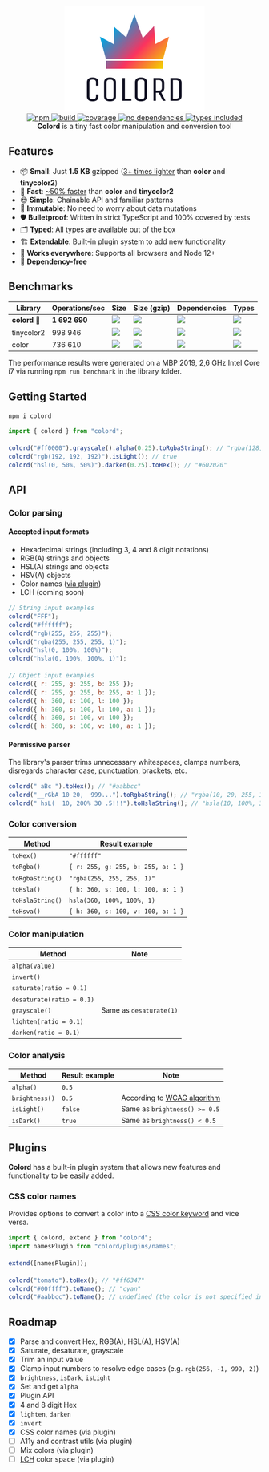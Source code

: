 <div align="center">
  <a href="https://github.com/omgovich/colord">
    <img src="logo.png" width="280" height="210" alt="colord" />
  </a>
</div>

<div align="center">
  <a href="https://npmjs.org/package/colord">
    <img alt="npm" src="https://img.shields.io/npm/v/colord.svg?labelColor=dd3a5e&color=6ead0a" />
  </a>
  <a href="https://github.com/omgovich/colord/actions">
    <img alt="build" src="https://img.shields.io/github/workflow/status/omgovich/colord/Node.js%20CI/master.svg?labelColor=dd3a5e&color=6ead0a" />
  </a>
  <a href="https://codecov.io/gh/omgovich/colord">
    <img alt="coverage" src="https://img.shields.io/codecov/c/github/omgovich/colord.svg?labelColor=dd3a5e&color=6ead0a" />
  </a>
  <a href="https://npmjs.org/package/colord">
    <img alt="no dependencies" src="https://badgen.net/bundlephobia/dependency-count/colord?labelColor=dd3a5e&color=6ead0a" />
  </a>
  <a href="https://npmjs.org/package/colord">
    <img alt="types included" src="https://badgen.net/npm/types/colord?labelColor=dd3a5e&color=6ead0a" />
  </a>
</div>

<div align="center">
  <strong>Colord</strong> is a tiny fast color manipulation and conversion tool
</div>

## Features

- 📦 **Small**: Just **1.5 KB** gzipped ([3+ times lighter](#benchmarks) than **color** and **tinycolor2**)
- 🚀 **Fast**: [~50% faster](#benchmarks) than **color** and **tinycolor2**
- 😍 **Simple**: Chainable API and familiar patterns
- 💪 **Immutable**: No need to worry about data mutations
- 🛡 **Bulletproof**: Written in strict TypeScript and 100% covered by tests
- 🗂 **Typed**: All types are available out of the box
- 🏗 **Extendable**: Built-in plugin system to add new functionality
- 👫 **Works everywhere**: Supports all browsers and Node 12+
- 💨 **Dependency-free**

## Benchmarks

| Library                       | <nobr>Operations/sec</nobr>   | Size                                                                                                                 | Size (gzip)                                                                                                             | Dependencies                                                                                                                      | Types                                                                                                         |
| ----------------------------- | ----------------------------- | -------------------------------------------------------------------------------------------------------------------- | ----------------------------------------------------------------------------------------------------------------------- | --------------------------------------------------------------------------------------------------------------------------------- | ------------------------------------------------------------------------------------------------------------- |
| <nobr><b>colord 👑</b></nobr> | <nobr><b>1 692 690</b></nobr> | [![](https://badgen.net/bundlephobia/min/colord?color=6ead0a&label=)](https://bundlephobia.com/result?p=colord)      | [![](https://badgen.net/bundlephobia/minzip/colord?color=6ead0a&label=)](https://bundlephobia.com/result?p=colord)      | [![](https://badgen.net/bundlephobia/dependency-count/colord?color=6ead0a&label=)](https://bundlephobia.com/result?p=colord)      | [![](https://badgen.net/npm/types/colord?color=6ead0a&label=)](https://bundlephobia.com/result?p=colord)      |
| tinycolor2                    | 998 946                       | [![](https://badgen.net/bundlephobia/min/tinycolor2?color=red&label=)](https://bundlephobia.com/result?p=tinycolor2) | [![](https://badgen.net/bundlephobia/minzip/tinycolor2?color=red&label=)](https://bundlephobia.com/result?p=tinycolor2) | [![](https://badgen.net/bundlephobia/dependency-count/tinycolor2?color=red&label=)](https://bundlephobia.com/result?p=tinycolor2) | [![](https://badgen.net/npm/types/tinycolor2?color=red&label=)](https://bundlephobia.com/result?p=tinycolor2) |
| color                         | 736 610                       | [![](https://badgen.net/bundlephobia/min/color?color=red&label=)](https://bundlephobia.com/result?p=color)           | [![](https://badgen.net/bundlephobia/minzip/color?color=red&label=)](https://bundlephobia.com/result?p=color)           | [![](https://badgen.net/bundlephobia/dependency-count/color?color=red&label=)](https://bundlephobia.com/result?p=color)           | [![](https://badgen.net/npm/types/color?color=red&label=)](https://bundlephobia.com/result?p=color)           |

The performance results were generated on a MBP 2019, 2,6 GHz Intel Core i7 via running `npm run benchmark` in the library folder.

## Getting Started

```
npm i colord
```

```js
import { colord } from "colord";

colord("#ff0000").grayscale().alpha(0.25).toRgbaString(); // "rgba(128, 128, 128, 0.25)"
colord("rgb(192, 192, 192)").isLight(); // true
colord("hsl(0, 50%, 50%)").darken(0.25).toHex(); // "#602020"
```

## API

### Color parsing

#### Accepted input formats

- Hexadecimal strings (including 3, 4 and 8 digit notations)
- RGB(A) strings and objects
- HSL(A) strings and objects
- HSV(A) objects
- Color names ([via plugin](#css-color-names))
- LCH (coming soon)

```js
// String input examples
colord("FFF");
colord("#ffffff");
colord("rgb(255, 255, 255)");
colord("rgba(255, 255, 255, 1)");
colord("hsl(0, 100%, 100%)");
colord("hsla(0, 100%, 100%, 1)");

// Object input examples
colord({ r: 255, g: 255, b: 255 });
colord({ r: 255, g: 255, b: 255, a: 1 });
colord({ h: 360, s: 100, l: 100 });
colord({ h: 360, s: 100, l: 100, a: 1 });
colord({ h: 360, s: 100, v: 100 });
colord({ h: 360, s: 100, v: 100, a: 1 });
```

#### Permissive parser

The library's parser trims unnecessary whitespaces, clamps numbers, disregards character case, punctuation, brackets, etc.

```js
colord(" aBc ").toHex(); // "#aabbcc"
colord("__rGbA 10 20,  999...").toRgbaString(); // "rgba(10, 20, 255, 1)"
colord(" hsL(  10, 200% 30 .5!!!").toHslaString(); // "hsla(10, 100%, 30%, 0.5)"
```

### Color conversion

| Method           | Result example                     |
| ---------------- | ---------------------------------- |
| `toHex()`        | `"#ffffff"`                        |
| `toRgba()`       | `{ r: 255, g: 255, b: 255, a: 1 }` |
| `toRgbaString()` | `"rgba(255, 255, 255, 1)"`         |
| `toHsla()`       | `{ h: 360, s: 100, l: 100, a: 1 }` |
| `toHslaString()` | `hsla(360, 100%, 100%, 1)`         |
| `toHsva()`       | `{ h: 360, s: 100, v: 100, a: 1 }` |

### Color manipulation

| Method                    | Note                    |
| ------------------------- | ----------------------- |
| `alpha(value)`            |                         |
| `invert()`                |                         |
| `saturate(ratio = 0.1)`   |                         |
| `desaturate(ratio = 0.1)` |                         |
| `grayscale()`             | Same as `desaturate(1)` |
| `lighten(ratio = 0.1)`    |                         |
| `darken(ratio = 0.1)`     |                         |

### Color analysis

| Method         | Result example | Note                                                                      |
| -------------- | -------------- | ------------------------------------------------------------------------- |
| `alpha()`      | `0.5`          |                                                                           |
| `brightness()` | `0.5`          | According to [WCAG algorithm](https://www.w3.org/TR/AERT/#color-contrast) |
| `isLight()`    | `false`        | Same as `brightness() >= 0.5`                                             |
| `isDark()`     | `true`         | Same as `brightness() < 0.5`                                              |

## Plugins

**Colord** has a built-in plugin system that allows new features and functionality to be easily added.

### CSS color names

Provides options to convert a color into a [CSS color keyword](https://developer.mozilla.org/en-US/docs/Web/CSS/color_value#color_keywords) and vice versa.

```js
import { colord, extend } from "colord";
import namesPlugin from "colord/plugins/names";

extend([namesPlugin]);

colord("tomato").toHex(); // "#ff6347"
colord("#00ffff").toName(); // "cyan"
colord("#aabbcc").toName(); // undefined (the color is not specified in CSS specs)
```

## Roadmap

- [x] Parse and convert Hex, RGB(A), HSL(A), HSV(A)
- [x] Saturate, desaturate, grayscale
- [x] Trim an input value
- [x] Clamp input numbers to resolve edge cases (e.g. `rgb(256, -1, 999, 2)`)
- [x] `brightness`, `isDark`, `isLight`
- [x] Set and get `alpha`
- [x] Plugin API
- [x] 4 and 8 digit Hex
- [x] `lighten`, `darken`
- [x] `invert`
- [x] CSS color names (via plugin)
- [ ] A11y and contrast utils (via plugin)
- [ ] Mix colors (via plugin)
- [ ] [LCH](https://www.w3.org/TR/css-color-4/#specifying-lab-lch) color space (via plugin)
